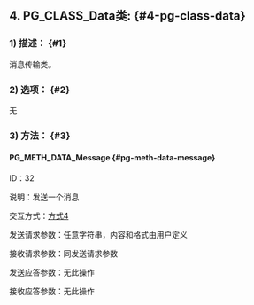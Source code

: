 ## 4\. PG_CLASS_Data类: {#4-pg-class-data}

### 1) 描述： {#1}

消息传输类。

### 2) 选项： {#2}

无

### 3) 方法： {#3}

#### PG_METH_DATA_Message {#pg-meth-data-message}

ID：32

说明：发送一个消息

交互方式：[方式4](..\jie_shao\4_kong_jian_yu_ying_yong_cheng_xu_de_jiao_hu_fang_.md#5-4)

发送请求参数：任意字符串，内容和格式由用户定义

接收请求参数：同发送请求参数

发送应答参数：无此操作

接收应答参数：无此操作